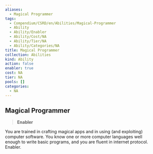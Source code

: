 ```yaml
---
aliases:
  - Magical Programmer
tags:
  - Compendium/CSRD/en/Abilities/Magical-Programmer
  - Ability
  - Ability/Enabler
  - Ability/Cost/NA
  - Ability/Tier/NA
  - Ability/Categories/NA
title: Magical Programmer
collection: Abilities
kind: Ability
action: false
enabler: true
cost: NA
tier: NA
pools: []
categories:
  - NA
---
```

## Magical Programmer  
>**Enabler**
  
You are trained in crafting magical apps and in using (and exploiting) computer software. You know one or more computer languages well enough to write basic programs, and you are fluent in internet protocol. Enabler.
